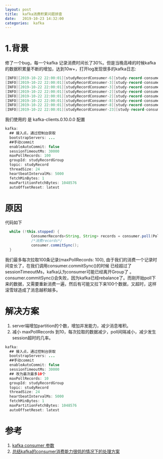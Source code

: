 ```yaml
---
layout: post
title:  kafka消费积累问题排查
date:   2019-10-23 14:32:00
categories:  kafka
---
```

# 1.背景
修了一个bug，每一个kafka 记录消费时间长了30%。但是当晚高峰的时候kafka的数据积累量不断的增加，达到10w+，打开log发现很多的kafka日志:

```java
[INFO][2019-10-22 22:00:01][studyRecordConsumer-6][study-record-consumer][][][][10.1.7.176][o.a.k.c.c.i.AbstractCoordinator] - (Re-)joining group studyRecordGroup
[INFO][2019-10-22 22:00:01][studyRecordConsumer-3][study-record-consumer][][][][10.1.7.176][o.a.k.c.c.i.ConsumerCoordinator] - Revoking previously assigned partitions [] for group studyRecordGroup
[INFO][2019-10-22 22:00:01][studyRecordConsumer-3][study-record-consumer][][][][10.1.7.176][o.a.k.c.c.i.AbstractCoordinator] - (Re-)joining group studyRecordGroup
[INFO][2019-10-22 22:00:01][studyRecordConsumer-2][study-record-consumer][][][][10.1.7.176][o.a.k.c.c.i.ConsumerCoordinator] - Revoking previously assigned partitions [] for group studyRecordGroup
[INFO][2019-10-22 22:00:01][studyRecordConsumer-2][study-record-consumer][][][][10.1.7.176][o.a.k.c.c.i.AbstractCoordinator] - (Re-)joining group studyRecordGroup
[INFO][2019-10-22 22:00:01][studyRecordConsumer-8][study-record-consumer][][][][10.1.7.176][o.a.k.c.c.i.ConsumerCoordinator] - Revoking previously assigned partitions [] for group studyRecordGroup
[INFO][2019-10-22 22:00:01][studyRecordConsumer-8][study-record-consumer][][][][10.1.7.176][o.a.k.c.c.i.AbstractCoordinator] - (Re-)joining group studyRecordGroup
[INFO][2019-10-22 22:00:01][studyRecordConsumer-23][study-record-consumer][][][][10.1.7.176][o.a.k.c.c.i.ConsumerCoordinator] - Revoking previously assigned partitions [] for group studyRecordGroup

```
我们使用的 是 kafka-clients.0.10.0.0 配置
```java
kafka:
  ## 接入点，通过控制台获取
  bootstrapServers: ...
  ##手动commit
  enableAutoCommit: false
  sessionTimeoutMs: 30000
  maxPollRecords: 100
  groupId: studyRecordGroup
  topic: studyRecord
  threadSize: 24
  heartbeatIntervalMs: 5000
  fetchMinBytes: 1
  maxPartitionFetchBytes: 1048576
  autoOffsetReset: latest
```

# 原因

代码如下
```java
  while (!this.stopped) {
            ConsumerRecords<String, String> records = consumer.poll(PollTimeout);
            /*消费records*/
            consumer.commitSync();
  }

```
我们最多每次拉取100条记录(maxPollRecords: 100), 由于我们的消费一个记录时间变长了，在我们调用consumer.commitSync()的时候 已经超过了 sessionTimeoutMs，kafka认为consumer可能已经离开Group了 。consumer.commitSync()会失败，因为kafka已经rebalance了。而刚开始poll下来的数据，又需要重新消费一遍，然后有可能又拉下来100个数据，又超时，这样滚雪球造成了消息越积越多。


# 解决方案
1. server端增加partition的个数，增加并发能力，减少消息堆积。
2. 减小 maxPollRecords 到10，每次拉取的数据减少，poll间隔减小，减少发生session超时的几率。


```java
kafka:
  ## 接入点，通过控制台获取
  bootstrapServers: ...
  ##手动commit
  enableAutoCommit: false
  sessionTimeoutMs: 30000
  ## 改为最次最多10个
  maxPollRecords: 10 
  groupId: studyRecordGroup
  topic: studyRecord
  threadSize: 24
  heartbeatIntervalMs: 5000
  fetchMinBytes: 1
  maxPartitionFetchBytes: 1048576
  autoOffsetReset: latest
```



# 参考
1. [kafka consumer 参数](http://kafka.apache.org/0100/documentation.html#consumerapi)
2. [总结kafka的consumer消费能力很低的情况下的处理方案](https://www.jianshu.com/p/4e00dff97f39)

